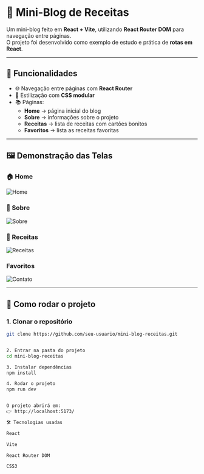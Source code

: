 # 🍲 Mini-Blog de Receitas

Um mini-blog feito em **React + Vite**, utilizando **React Router DOM** para navegação entre páginas.  
O projeto foi desenvolvido como exemplo de estudo e prática de **rotas em React**.

---

## 📌 Funcionalidades

- 🌐 Navegação entre páginas com **React Router**
- 🎨 Estilização com **CSS modular**
- 📚 Páginas:
  - **Home** → página inicial do blog  
  - **Sobre** → informações sobre o projeto  
  - **Receitas** → lista de receitas com cartões bonitos  
  - **Favoritos** → lista as receitas favoritas 

---

## 🖼️ Demonstração das Telas

### 🏠 Home
![Home](https://via.placeholder.com/600x300?text=Home+Mini-Blog)

### 📖 Sobre
![Sobre](https://via.placeholder.com/600x300?text=Sobre+Mini-Blog)

### 🍕 Receitas
![Receitas](https://via.placeholder.com/600x300?text=Receitas+Mini-Blog)

### Favoritos
![Contato](https://via.placeholder.com/600x300?text=Favoritos+Mini-Blog)


---

## 🚀 Como rodar o projeto

### 1. Clonar o repositório
```bash
git clone https://github.com/seu-usuario/mini-blog-receitas.git


2. Entrar na pasta do projeto
cd mini-blog-receitas

3. Instalar dependências
npm install

4. Rodar o projeto
npm run dev


O projeto abrirá em:
👉 http://localhost:5173/

🛠️ Tecnologias usadas

React

Vite

React Router DOM

CSS3
